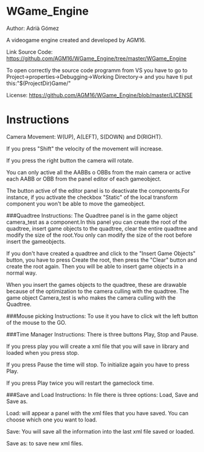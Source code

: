 # WGame_Engine
Author: Adrià Gómez

A videogame engine created and developed by AGM16.

Link Source Code: https://github.com/AGM16/WGame_Engine/tree/master/WGame_Engine

To open correctly the source code programm from VS you have to go to Project->properties->Debugging->Working Directory-> and you have ti put this:"$(ProjectDir)Game/"

License: https://github.com/AGM16/WGame_Engine/blob/master/LICENSE

# Instructions
Camera Movement: W(UP), A(LEFT), S(DOWN) and D(RIGHT). 

If you press "Shift" the velocity of the movement will increase.

If you press the right button the camera will rotate.

You can only active all the AABBs o OBBs from the main camera or active each AABB or OBB from the panel editor of each gameobject.

The button active of the editor panel is to deactivate the components.For instance, if you activate the checkbox "Static" of the local transform component you won't be able to move the gameobject.

###Quadtree Instructions:
The Quadtree panel is in the game object camera_test as a component.In this panel you can create the root of the quadtree, insert game objects to the quadtree, clear the entire quadtree and modify the size of the root.You only can modify the size of the root before insert the gameobjects.

If you don't have created a quadtree and click to the "Insert Game Objects" button, you have to press Create the root, then press the "Clear" button and create the root again. Then you will be able to insert game objects in a normal way.

When you insert the games objects to the quadtree, these are drawable because of the optimization to the camera culling with the quadtree.
The game object Camera_test is who makes the camera culling with the Quadtree.

###Mouse picking Instructions:
To use it you have to click wit the left button of the mouse to the GO.

###Time Manager Instructions:
There is three buttons Play, Stop and Pause.

If you press play you will create a xml file that you will save in library and loaded when you press stop.

If you press Pause the time will stop. To initialize again you have to press Play.

If you press Play twice you will restart the gameclock time.

###Save and Load Instructions:
In file there is three options: Load, Save and Save as.

Load: will appear a panel with the xml files that you have saved. You can choose which one you want to load.

Save: You will save all the information into the last xml file saved or loaded.

Save as: to save new xml files.



